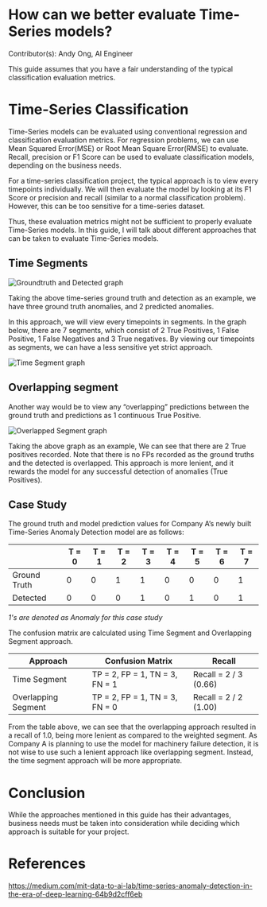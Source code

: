 # How can we better evaluate Time-Series models?

Contributor(s): Andy Ong, AI Engineer


This guide assumes that you have a fair understanding of the typical classification evaluation metrics.

# Time-Series Classification


Time-Series models can be evaluated using conventional regression and classification evaluation metrics. For regression problems, we can use Mean Squared Error(MSE) or Root Mean Square Error(RMSE) to evaluate. Recall, precision or F1 Score can be used to evaluate classification models, depending on the business needs. 

For a time-series classification project, the typical approach is to view every timepoints individually. We will then evaluate the model by looking at its F1 Score or precision and recall (similar to a normal classification problem). However, this can be too sensitive for a time-series dataset.

Thus, these evaluation metrics might not be sufficient to properly evaluate Time-Series models. In this guide, I will talk about different approaches that can be taken to evaluate Time-Series models.

## Time Segments

![Groundtruth and Detected graph](../assets/images/diagrams/groundtruth-and-detected.png)

Taking the above time-series ground truth and detection as an example, we have three ground truth anomalies, and 2 predicted anomalies.

In this approach, we will view every timepoints in segments. In the graph below, there are 7 segments, which consist of 2 True Positives, 1 False Positive, 1 False Negatives and 3 True negatives. By viewing our timepoints as segments, we can have a less sensitive yet strict approach.

![Time Segment graph](../assets/images/diagrams/time-segmented-graph.png)
    
## Overlapping segment

Another way would be to view any “overlapping” predictions between the ground truth and predictions as 1 continuous True Positive.

![Overlapped Segment graph](../assets/images/diagrams/overlapped-segment-graph.png)

Taking the above graph as an example, We can see that there are 2 True positives recorded. Note that there is no FPs recorded as the ground truths and the detected is overlapped. This approach is more lenient, and it rewards the model for any successful detection of anomalies (True Positives).

## Case Study

The ground truth and model prediction values for Company A’s newly built Time-Series Anomaly Detection model are as follows:

|              | T = 0 | T = 1 | T = 2 | T = 3 | T = 4 | T = 5 | T = 6 | T = 7 |
|--------------|------ |------ |------ |------ |------ |------ |------ |------ |
| Ground Truth |   0   |   0   |   1   |   1   |   0   |   0   |   0   |   1   | 
| Detected     |   0   |   0   |   0   |   1   |   0   |   1   |   0   |   1   |
*1's are denoted as Anomaly for this case study*

The confusion matrix are calculated using Time Segment and Overlapping Segment approach.

| Approach     | Confusion Matrix                      | Recall                |
|--------------|---------------------------------------|---------------------- |
| Time Segment | TP = 2, FP = 1, TN = 3, FN = 1        | Recall = 2 / 3 (0.66) |
| Overlapping Segment | TP = 2, FP = 1, TN = 3, FN = 0 | Recall = 2 / 2 (1.00) |

From the table above, we can see that the overlapping approach resulted in a recall of 1.0, being more lenient as compared to the weighted segment. As Company A is planning to use the model for machinery failure detection, it is not wise to use such a lenient approach like overlapping segment. Instead, the time segment approach will be more appropriate. 

# Conclusion

While the approaches mentioned in this guide has their advantages, business needs must be taken into consideration while deciding which approach is suitable for your project. 

# References

https://medium.com/mit-data-to-ai-lab/time-series-anomaly-detection-in-the-era-of-deep-learning-64b9d2cff6eb